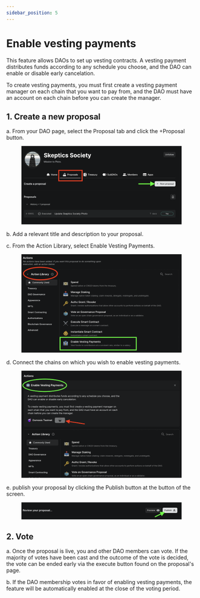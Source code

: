```yaml
---
sidebar_position: 5
---
```


# Enable vesting payments

This feature allows DAOs to set up vesting contracts. A vesting payment distributes funds according to any schedule you choose, and the DAO can enable or disable early cancelation.

To create vesting payments, you must first create a vesting payment manager on each chain that you want to pay from, and the DAO must have an account on each chain before you can create the manager.

## 1. Create a new proposal

a. From your DAO page, select the Proposal tab and click the +Proposal button.

<figure><img src="../../../static/img/dao-management/vesting4.png" alt=""><figcaption></figcaption></figure>

b. Add a relevant title and description to your proposal.

c. From the Action Library, select Enable Vesting Payments.

<figure><img src="../../../static/img/dao-management/vesting1.png" alt=""><figcaption></figcaption></figure>

d. Connect the chains on which you wish to enable vesting payments.

<figure><img src="../../../static/img/dao-management/vesting3.png" alt=""><figcaption></figcaption></figure>

e. publish your proposal by clicking the Publish button at the button of the screen.

<figure><img src="../../../static/img/dao-management/change-appearance5.png" alt=""><figcaption></figcaption></figure>

## 2. Vote

a. Once the proposal is live, you and other DAO members can vote. If the majority of votes have been cast and the outcome of the vote is decided, the vote can be ended early via the execute button found on the proposal's page.

b. If the DAO membership votes in favor of enabling vesting payments, the feature will be automatically enabled at the close of the voting period.

